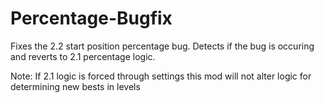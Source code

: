 # Percentage-Bugfix

Fixes the 2.2 start position percentage bug. Detects if the bug is occuring and reverts to 2.1 percentage logic.

Note: If 2.1 logic is forced through settings this mod will not alter logic for determining new bests in levels

